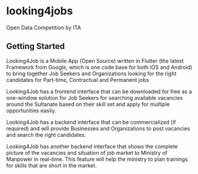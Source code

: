 # looking4jobs

Open Data Competition by ITA

## Getting Started

Looking4Job is a Mobile App (Open Source) written in Flutter (the latest Framework from Google, which is one code base for both IOS and Android) to bring together Job Seekers and Organizations looking for the right candidates for Part-time, Contractual and Permanent jobs

Looking4Job has a frontend interface that can be downloaded for free as a one-window solution for Job Seekers for searching available vacancies around the Sultanate based on their skill set and apply for multiple opportunities easily.

Looking4Job has a backend interface that can be commercialized (if required) and will provide Businesses and Organizations to post vacancies and search the right candidates.

Looking4Job has another backend interface that shows the complete picture of the vacancies and situation of job market to Ministry of Manpower in real-time.  This feature will help the ministry to plan trainings for skills that are short in the market.

